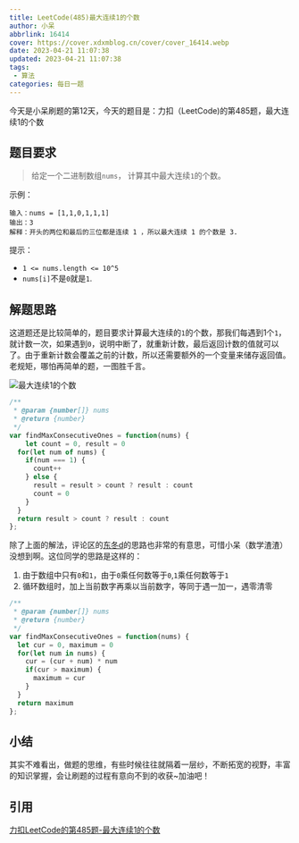 ```yaml
---
title: LeetCode(485)最大连续1的个数
author: 小呆
abbrlink: 16414
cover: https://cover.xdxmblog.cn/cover/cover_16414.webp
date: 2023-04-21 11:07:38
updated: 2023-04-21 11:07:38
tags:
 - 算法
categories: 每日一题
---
```


今天是小呆刷题的第12天，今天的题目是：力扣（LeetCode)的第485题，最大连续1的个数

## 题目要求

> 给定一个二进制数组`nums`， 计算其中最大连续`1`的个数。

<!--more-->

示例：

```
输入：nums = [1,1,0,1,1,1]
输出：3
解释：开头的两位和最后的三位都是连续 1 ，所以最大连续 1 的个数是 3.
```

提示：

- `1 <= nums.length <= 10^5`
- `nums[i]`不是`0`就是`1`.

## 解题思路

这道题还是比较简单的，题目要求计算最大连续的`1`的个数，那我们每遇到1个`1`，就计数一次，如果遇到`0`，说明中断了，就重新计数，最后返回计数的值就可以了。由于重新计数会覆盖之前的计数，所以还需要额外的一个变量来储存返回值。老规矩，哪怕再简单的题，一图胜千言。

![最大连续1的个数](//img.xdxmblog.cn/images/image-202304210001.gif)

```javascript
/**
 * @param {number[]} nums
 * @return {number}
 */
var findMaxConsecutiveOnes = function(nums) {
	let count = 0, result = 0
  for(let num of nums) {
    if(num === 1) {
      count++
    } else {
      result = result > count ? result : count
      count = 0
    }
  }
  return result > count ? result : count
};
```

除了上面的解法，评论区的[东冬d](https://leetcode.cn/u/dong-dong-d-c/)的思路也非常的有意思，可惜小呆（数学渣渣）没想到啊。这位同学的思路是这样的：

1. 由于数组中只有`0`和`1`，由于`0`乘任何数等于`0`,`1`乘任何数等于`1`
2. 循环数组时，加上当前数字再乘以当前数字，等同于遇一加一，遇零清零

```javascript
/**
 * @param {number[]} nums
 * @return {number}
 */
var findMaxConsecutiveOnes = function(nums) {
  let cur = 0, maximum = 0
  for(let num in nums) {
    cur = (cur + num) * num
    if(cur > maximum) {
      maximum = cur
    }
  }
  return maximum
};
```

## 小结

其实不难看出，做题的思维，有些时候往往就隔着一层纱，不断拓宽的视野，丰富的知识掌握，会让刷题的过程有意向不到的收获~加油吧！

## 引用

[力扣LeetCode的第485题-最大连续1的个数](https://leetcode.cn/problems/max-consecutive-ones/)

